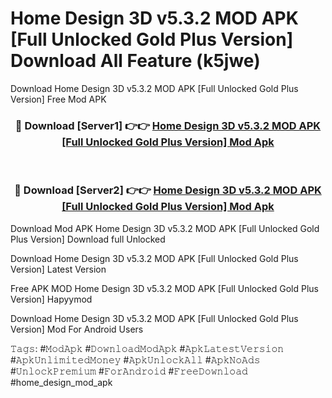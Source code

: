 # Home Design 3D v5.3.2 MOD APK [Full Unlocked Gold Plus Version] Download All Feature (k5jwe)
Download Home Design 3D v5.3.2 MOD APK [Full Unlocked Gold Plus Version] Free Mod APK

<div align="center">
<h3>🔴 Download [Server1] 👉👉 <a href="https://apkcomod.com?title=Home_Design_3D_v5.3.2_MOD_APK_[Full_Unlocked_Gold_Plus_Version]">Home Design 3D v5.3.2 MOD APK [Full Unlocked Gold Plus Version] Mod Apk</a></h3><br>

<h3>🔴 Download [Server2] 👉👉 <a href="https://apkcomod.com?title=Home_Design_3D_v5.3.2_MOD_APK_[Full_Unlocked_Gold_Plus_Version]">Home Design 3D v5.3.2 MOD APK [Full Unlocked Gold Plus Version] Mod Apk</a></h3>
</div>


Download Mod APK Home Design 3D v5.3.2 MOD APK [Full Unlocked Gold Plus Version] Download full Unlocked

Download Home Design 3D v5.3.2 MOD APK [Full Unlocked Gold Plus Version] Latest Version

Free APK MOD Home Design 3D v5.3.2 MOD APK [Full Unlocked Gold Plus Version] Hapyymod

Download Home Design 3D v5.3.2 MOD APK [Full Unlocked Gold Plus Version] Mod For Android Users

𝚃𝚊𝚐𝚜: #𝙼𝚘𝚍𝙰𝚙𝚔 #𝙳𝚘𝚠𝚗𝚕𝚘𝚊𝚍𝙼𝚘𝚍𝙰𝚙𝚔 #𝙰𝚙𝚔𝙻𝚊𝚝𝚎𝚜𝚝𝚅𝚎𝚛𝚜𝚒𝚘𝚗 #𝙰𝚙𝚔𝚄𝚗𝚕𝚒𝚖𝚒𝚝𝚎𝚍𝙼𝚘𝚗𝚎𝚢 #𝙰𝚙𝚔𝚄𝚗𝚕𝚘𝚌𝚔𝙰𝚕𝚕 #𝙰𝚙𝚔𝙽𝚘𝙰𝚍𝚜 #𝚄𝚗𝚕𝚘𝚌𝚔𝙿𝚛𝚎𝚖𝚒𝚞𝚖 #𝙵𝚘𝚛𝙰𝚗𝚍𝚛𝚘𝚒𝚍 #𝙵𝚛𝚎𝚎𝙳𝚘𝚠𝚗𝚕𝚘𝚊𝚍 #home_design_mod_apk